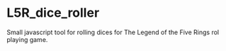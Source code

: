 # L5R_dice_roller
Small javascript tool for rolling dices for The Legend of the Five Rings rol playing game.

